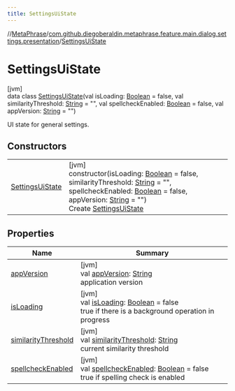 ```yaml
---
title: SettingsUiState
---
```

//[MetaPhrase](../../../index.html)/[com.github.diegoberaldin.metaphrase.feature.main.dialog.settings.presentation](../index.html)/[SettingsUiState](index.html)



# SettingsUiState



[jvm]\
data class [SettingsUiState](index.html)(val isLoading: [Boolean](https://kotlinlang.org/api/latest/jvm/stdlib/kotlin/-boolean/index.html) = false, val similarityThreshold: [String](https://kotlinlang.org/api/latest/jvm/stdlib/kotlin/-string/index.html) = &quot;&quot;, val spellcheckEnabled: [Boolean](https://kotlinlang.org/api/latest/jvm/stdlib/kotlin/-boolean/index.html) = false, val appVersion: [String](https://kotlinlang.org/api/latest/jvm/stdlib/kotlin/-string/index.html) = &quot;&quot;)

UI state for general settings.



## Constructors


| | |
|---|---|
| [SettingsUiState](-settings-ui-state.html) | [jvm]<br>constructor(isLoading: [Boolean](https://kotlinlang.org/api/latest/jvm/stdlib/kotlin/-boolean/index.html) = false, similarityThreshold: [String](https://kotlinlang.org/api/latest/jvm/stdlib/kotlin/-string/index.html) = &quot;&quot;, spellcheckEnabled: [Boolean](https://kotlinlang.org/api/latest/jvm/stdlib/kotlin/-boolean/index.html) = false, appVersion: [String](https://kotlinlang.org/api/latest/jvm/stdlib/kotlin/-string/index.html) = &quot;&quot;)<br>Create [SettingsUiState](index.html) |


## Properties


| Name | Summary |
|---|---|
| [appVersion](app-version.html) | [jvm]<br>val [appVersion](app-version.html): [String](https://kotlinlang.org/api/latest/jvm/stdlib/kotlin/-string/index.html)<br>application version |
| [isLoading](is-loading.html) | [jvm]<br>val [isLoading](is-loading.html): [Boolean](https://kotlinlang.org/api/latest/jvm/stdlib/kotlin/-boolean/index.html) = false<br>true if there is a background operation in progress |
| [similarityThreshold](similarity-threshold.html) | [jvm]<br>val [similarityThreshold](similarity-threshold.html): [String](https://kotlinlang.org/api/latest/jvm/stdlib/kotlin/-string/index.html)<br>current similarity threshold |
| [spellcheckEnabled](spellcheck-enabled.html) | [jvm]<br>val [spellcheckEnabled](spellcheck-enabled.html): [Boolean](https://kotlinlang.org/api/latest/jvm/stdlib/kotlin/-boolean/index.html) = false<br>true if spelling check is enabled |

